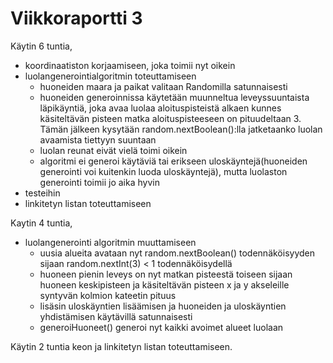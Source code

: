 # Viikkoraportti 3

Käytin 6 tuntia,
* koordinaatiston korjaamiseen, joka toimii nyt oikein
* luolangenerointialgoritmin toteuttamiseen
  * huoneiden maara ja paikat valitaan Randomilla satunnaisesti
  * huoneiden generoinnissa käytetään muunneltua leveyssuuntaista läpikäyntiä, joka avaa luolaa aloituspisteistä alkaen kunnes käsiteltävän pisteen matka aloituspisteeseen on pituudeltaan 3. Tämän jälkeen kysytään random.nextBoolean():lla jatketaanko luolan avaamista tiettyyn suuntaan
  * luolan reunat eivät vielä toimi oikein
  * algoritmi ei generoi käytäviä tai erikseen uloskäyntejä(huoneiden generointi voi kuitenkin luoda uloskäyntejä), mutta luolaston generointi toimii jo aika hyvin
* testeihin
* linkitetyn listan toteuttamiseen

Kaytin 4 tuntia, 
* luolangenerointi algoritmin muuttamiseen
  * uusia alueita avataan nyt random.nextBoolean() todennäköisyyden sijaan random.nextInt(3) < 1 todennäköisydellä 
  * huoneen pienin leveys on nyt matkan pisteestä toiseen sijaan huoneen keskipisteen ja käsiteltävän pisteen x ja y akseleille syntyvän kolmion kateetin pituus
  * lisäsin uloskäyntien lisäämisen ja huoneiden ja uloskäyntien yhdistämisen käytävillä satunnaisesti
  * generoiHuoneet() generoi nyt kaikki avoimet alueet luolaan

Käytin 2 tuntia keon ja linkitetyn listan toteuttamiseen.
